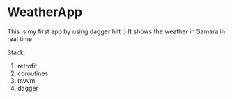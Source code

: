 # WeatherApp
This is my first app by using dagger hilt :) 
It shows the weather in Samara in real time

Stack:
1) retrofit
2) coroutines
3) mvvm
4) dagger
